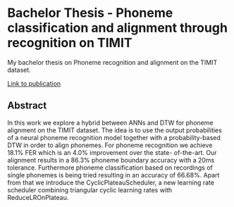 # Bachelor Thesis - Phoneme classification and alignment through recognition on TIMIT

My bachelor thesis on Phoneme recognition and alignment on the TIMIT dataset.

 [Link to publication](https://isl.anthropomatik.kit.edu/downloads/BachelorarbeitSchlipp.pdf)

 ## Abstract

In this work we explore a hybrid between ANNs and DTW for phoneme alignment on the TIMIT dataset. The idea is to use the output probabilities of a neural phoneme recognition model together with a probability-based DTW in order to align phonemes.
For phoneme recognition we achieve 18.1% FER which is an 4.0% improvement over the state- of-the-art.
Our alignment results in a 86.3% phoneme boundary accuracy with a 20ms tolerance. Furthermore phoneme classification based on recordings of single phonemes is being tried resulting in an accuracy of 66.68%.
Apart from that we introduce the CyclicPlateauScheduler, a new learning rate scheduler combining triangular cyclic learning rates with ReduceLROnPlateau.

